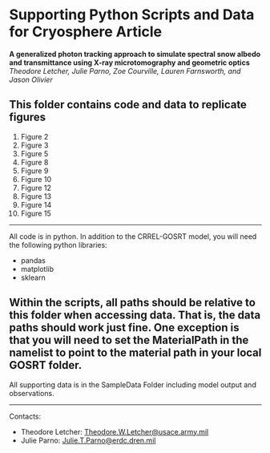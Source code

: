 # Supporting Python Scripts and Data for Cryosphere Article

**A generalized photon tracking approach to simulate spectral snow
albedo and transmittance using X-ray microtomography and
geometric optics**
*Theodore Letcher, Julie Parno, Zoe Courville, Lauren Farnsworth, and Jason Olivier*

## This folder contains code and data to replicate figures
1. Figure 2
2. Figure 3
3. Figure 5
4. Figure 8
5. Figure 9
6. Figure 10
7. Figure 12
8. Figure 13
9. Figure 14
10. Figure 15

---

All code is in python.
In addition to the CRREL-GOSRT model, you will need the following python libraries:
- pandas
- matplotlib
- sklearn

Within the scripts, all paths should be relative to this folder when accessing data.
That is, the data paths should work just fine.  One exception is that you will need to set the MaterialPath in the namelist to
point to the material path in your local GOSRT folder.
---

All supporting data is in the SampleData Folder including model output and observations.

---

Contacts:
- Theodore Letcher: Theodore.W.Letcher@usace.army.mil
- Julie Parno: Julie.T.Parno@erdc.dren.mil   
